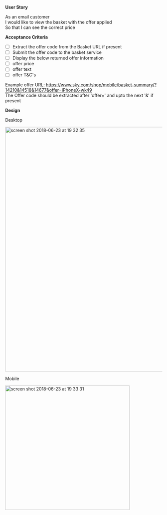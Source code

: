 **User Story**

As an email customer  
I would like to view the basket with the offer applied   
So that I can see the correct price


**Acceptance Criteria**


  - [ ] Extract the offer code from the Basket URL if present
  - [ ] Submit the offer code to the basket service
  - [ ] Display the below returned offer information
   - [ ] offer price
   - [ ] offer text
   - [ ] offer T&C's
  
  Example offer URL: https://www.sky.com/shop/mobile/basket-summary/?14210&14518&14677&offer=iPhoneX-wk49   
  The Offer code should be extracted after 'offer=' and upto the next '&' if present


**Design**

Desktop

<img width="785" alt="screen shot 2018-06-23 at 19 32 35" src="https://user-images.githubusercontent.com/40513613/41812541-b15ef82e-771c-11e8-87d9-ddaeb5dafaf9.png">

Mobile

<img width="399" alt="screen shot 2018-06-23 at 19 33 31" src="https://user-images.githubusercontent.com/40513613/41812542-b80d5d64-771c-11e8-9b12-37c192107158.png">



